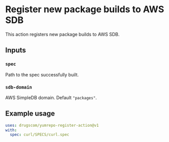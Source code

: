# Register new package builds to AWS SDB

This action registers new package builds to AWS SDB.

## Inputs

### `spec`

Path to the spec successfully built.

### `sdb-domain`

AWS SimpleDB domain. Default `"packages"`.

## Example usage

```yaml
uses: drugscom/yumrepo-register-action@v1
with:
  spec: curl/SPECS/curl.spec
```